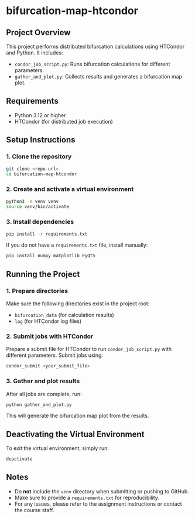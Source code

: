 # bifurcation-map-htcondor

## Project Overview
This project performs distributed bifurcation calculations using HTCondor and Python. It includes:
- `condor_job_script.py`: Runs bifurcation calculations for different parameters.
- `gather_and_plot.py`: Collects results and generates a bifurcation map plot.

## Requirements
- Python 3.12 or higher
- HTCondor (for distributed job execution)

## Setup Instructions

### 1. Clone the repository
```bash
git clone <repo-url>
cd bifurcation-map-htcondor
```

### 2. Create and activate a virtual environment
```bash
python3 -m venv venv
source venv/bin/activate
```

### 3. Install dependencies
```bash
pip install -r requirements.txt
```
If you do not have a `requirements.txt` file, install manually:
```bash
pip install numpy matplotlib PyQt5
```

## Running the Project

### 1. Prepare directories
Make sure the following directories exist in the project root:
- `bifurcation_data` (for calculation results)
- `log` (for HTCondor log files)

### 2. Submit jobs with HTCondor
Prepare a submit file for HTCondor to run `condor_job_script.py` with different parameters. Submit jobs using:
```bash
condor_submit <your_submit_file>
```

### 3. Gather and plot results
After all jobs are complete, run:
```bash
python gather_and_plot.py
```
This will generate the bifurcation map plot from the results.

## Deactivating the Virtual Environment
To exit the virtual environment, simply run:
```bash
deactivate
```

## Notes
- Do **not** include the `venv` directory when submitting or pushing to GitHub.
- Make sure to provide a `requirements.txt` for reproducibility.
- For any issues, please refer to the assignment instructions or contact the course staff.
